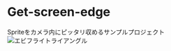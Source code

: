 <h1>Get-screen-edge</h1>

Spriteをカメラ内にピッタリ収めるサンプルプロジェクト<br>
![エビフライトライアングル](https://78.media.tumblr.com/0a66548efdab18c70897950d1d51d95d/tumblr_p3f666tKeL1u4382eo1_400.gif "SampleImage")

